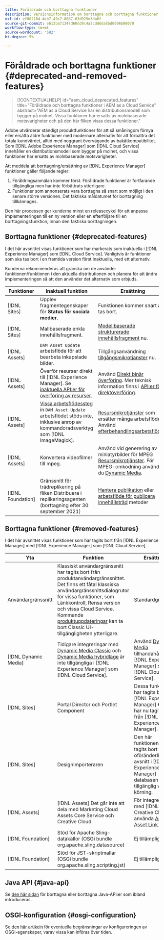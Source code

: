 ```yaml
---
title: Föråldrade och borttagna funktioner
description: Versionsinformation om borttagna och borttagna funktioner i [!DNL Adobe Experience Manager] som [!DNL Cloud Service].
exl-id: ef082184-4eb7-49c7-8887-03d925e3da6f
source-git-commit: e613ba71347d60dd9c4a2cdd6da8bd0696b00070
workflow-type: tm+mt
source-wordcount: '582'
ht-degree: 5%

---
```


# Föråldrade och borttagna funktioner {#deprecated-and-removed-features}

>[!CONTEXTUALHELP]
>id="aem_cloud_deprecated_features"
>title="Föråldrade och borttagna funktioner i AEM as a Cloud Service"
>abstract="AEM as a Cloud Service har en distributionsmodell som bygger på molnet. Vissa funktioner har ersatts av molnbaserade motsvarigheter och på den här fliken visas dessa funktioner."


Adobe utvärderar ständigt produktfunktioner för att så småningom förnya eller ersätta äldre funktioner med modernare alternativ för att förbättra det totala kundvärdet, alltid med noggrant övervägande av bakåtkompatibilitet. Som [!DNL Adobe Experience Manager] som [!DNL Cloud Service] innehåller en distributionsmodell som bygger på molnet, och vissa funktioner har ersatts av molnbaserade motsvarigheter.

Att meddela att borttagning/ersättning av [!DNL Experience Manager] funktioner gäller följande regler:

1. Föråldringsanmälan kommer först. Föråldrade funktioner är fortfarande tillgängliga men har inte förbättrats ytterligare.
1. Funktioner som annonserats vara borttagna så snart som möjligt i den senare större versionen. Det faktiska måldatumet för borttagning tillkännages.

Den här processen ger kunderna minst en releasecykel för att anpassa implementeringen till en ny version eller en efterföljare till en borttagningsfunktion, innan den faktiska borttagningen.

## Borttagna funktioner {#deprecated-features}

I det här avsnittet visas funktioner som har markerats som inaktuella i [!DNL Experience Manager] som [!DNL Cloud Service]. Vanligtvis är funktioner som ska tas bort i en framtida version först inaktuella, med ett alternativ.

Kunderna rekommenderas att granska om de använder funktionen/funktionen i den aktuella distributionen och planera för att ändra implementeringen så att den använder det alternativ som erbjuds.

| Funktioner | Inaktuell funktion | Ersättning |
| ------------ | ------------------ | ----------- |
| [!DNL Sites] | Upplev fragmentegenskaper för **Status för sociala medier**. | Funktionen kommer snart att tas bort. |
| [!DNL Sites] | Mallbaserade enkla innehållsfragment. | [Modellbaserade strukturerade innehållsfragment](/help/assets/content-fragments/content-fragments-models.md) nu. |
| [!DNL Assets] | `DAM Asset Update` arbetsflöde för att bearbeta inkapslade bilder. | Tillgångsanvändning [tillgångsmikrotjänster](/help/assets/asset-microservices-overview.md) nu. |
| [!DNL Assets] | Överför resurser direkt till [!DNL Experience Manager]. Se [inaktuella API:er för överföring av resurser](/help/assets/developer-reference-material-apis.md#deprecated-asset-upload-api). | Använd [Direkt binär överföring](/help/assets/add-assets.md). Mer teknisk information finns i [API:er för direktöverföring](/help/assets/developer-reference-material-apis.md#upload-binary). |
| [!DNL Assets] | [Vissa arbetsflödessteg](/help/assets/developer-reference-material-apis.md#post-processing-workflows-steps) in `DAM Asset Update` arbetsflödet stöds inte, inklusive anrop av kommandoradsverktyg som [!DNL ImageMagick]. | [Resursmikrotjänster](/help/assets/asset-microservices-overview.md) som ersätter många arbetsflöden. Använd [efterbehandlingsarbetsflöden](/help/assets/asset-microservices-configure-and-use.md#post-processing-workflows). |
| [!DNL Assets] | Konvertera videofilmer till mpeg. | Använd vid generering av miniatyrbilder för MPEG [Resursmikrotjänster](/help/assets/asset-microservices-overview.md). För MPEG-omkodning använder du [Dynamic Media](/help/assets/manage-video-assets.md). |
| [!DNL Foundation] | Gränssnitt för trädreplikering på fliken Distribuera i replikeringsagenten (borttagning efter 30 september 2021) | [Hantera publikation](/help/operations/replication.md#manage-publication) eller [arbetsflöde för publicera innehållsträd](/help/operations/replication.md#publish-content-tree-workflow) metoder |

## Borttagna funktioner {#removed-features}

I det här avsnittet visas funktioner som har tagits bort från [!DNL Experience Manager] med [!DNL Experience Manager] som [!DNL Cloud Service].

| Yta | Funktion | Ersättning |
| ------------ | ------------------ | ----------- |
| Användargränssnitt | Klassiskt användargränssnitt har tagits bort från produktanvändargränssnittet. Det finns ett fåtal klassiska användargränssnittsdialogrutor för vissa funktioner, som Länkkontroll, Rensa version och vissa Cloud Service. Kommande [produktuppdateringar](/help/release-notes/home.md) kan ta bort Classic UI-tillgängligheten ytterligare. | Standardgränssnitt |
| [!DNL Dynamic Media] | Tidigare integreringar med [Dynamic Media Classic](https://experienceleague.adobe.com/docs/experience-manager-65/administering/integration/scene7.html#integration) och [Dynamic Media hybridläge](https://experienceleague.adobe.com/docs/experience-manager-65/assets/dynamic/config-dynamic.html#dynamic) är inte tillgängliga i [!DNL Experience Manager] som [!DNL Cloud Service]. | Använd [Dynamic Media](/help/assets/dynamic-media/dynamic-media.md) tillhandahålls med [!DNL Experience Manager] som [!DNL Cloud Service]. |
| [!DNL Sites] | Portal Director och Portlet Component | Dessa funktioner har tagits bort i [!DNL Experience Manager] 6.4 och har nu tagits bort från [!DNL Experience Manager]. |
| [!DNL Sites] | Designimporteraren | Den här funktionen har tagits bort som oföränderliga avsnitt i [!DNL Experience Manager] databasen är inte tillgänglig vid körning. |
| [!DNL Assets] | [!DNL Assets] Det går inte att dela med Marketing Cloud Assets Core Service och Creative Cloud. | För integrering med [!DNL Adobe Creative Cloud], använda [Adobe Asset Link](https://helpx.adobe.com/enterprise/using/adobe-asset-link.html). |
| [!DNL Foundation] | Stöd för Apache Sling-datakällor (OSGi bundle org.apache.sling.datasource) | Ej tillämpligt |
| [!DNL Foundation] | Stöd för JST-skriptmallar (OSGi bundle org.apache.sling.scripting.jst) | Ej tillämpligt |

## Java API {#java-api}

Se [den här sidan](/help/release-notes/deprecated-apis.md) för borttagna eller borttagna Java-API:er som ibland introduceras.

## OSGI-konfiguration {#osgi-configuration}

Se [den här artikeln](/help/implementing/deploying/osgi-configuration-api.md) för eventuella begränsningar av konfigureringen av OSGI-egenskaper, varav vissa kan införas över tiden.
